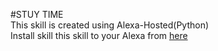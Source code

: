 #STUY TIME  
This skill is created using Alexa-Hosted(Python)  
Install skill this skill to your Alexa from [here](https://www.amazon.com/dp/B0813MBRLZ/ref=sr_1_1?keywords=study+time&qid=1573106549&sr=8-1)  
